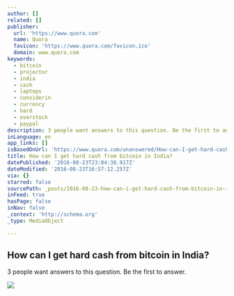 ```yaml
---
author: []
related: []
publisher:
  url: 'https://www.quora.com'
  name: Quora
  favicon: 'https://www.quora.com/favicon.ico'
  domain: www.quora.com
keywords:
  - bitcoin
  - projector
  - india
  - cash
  - laptops
  - considerin
  - currency
  - hard
  - overstock
  - paypal
description: 3 people want answers to this question. Be the first to answer.
inLanguage: en
app_links: []
isBasedOnUrl: 'https://www.quora.com/unanswered/How-can-I-get-hard-cash-from-bitcoin-in-India'
title: How can I get hard cash from bitcoin in India?
datePublished: '2016-08-23T23:04:38.917Z'
dateModified: '2016-08-23T16:57:12.257Z'
via: {}
starred: false
sourcePath: _posts/2016-08-23-how-can-i-get-hard-cash-from-bitcoin-in-india.md
inFeed: true
hasPage: false
inNav: false
_context: 'http://schema.org'
_type: MediaObject

---
```

<article style=""><h1>How can I get hard cash from bitcoin in India?</h1><p>3 people want answers to this question. Be the first to answer.</p><img src="https://qph.ec.quoracdn.net/main-custom-t-1375-600x315-klqgywtqixuyrabxjgyeoxgoidgopjzc.jpeg" /></article>